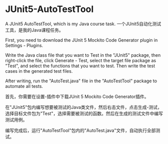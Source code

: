 # JUnit5-AutoTestTool
A JUnit5 AutoTestTool, which is my Java course task. 一个JUnit5自动化测试工具，是我的Java课程任务。

First, you need to download the JUnit 5 Mockito Code Generator plugin in Settings - Plugins.

Write the Java class file that you want to Test in the "JUnit5" package, then right-click the file, click Generate - Test, select the target file package as "Test", and select the functions that you want to test. Then write the test cases in the generated test files.

After writing, run the "AutoTest.java" file in the "AutoTestTool" package to automate all tests.

首先，你需要在设置-插件中下载JUnit 5 Mockito Code Generator插件。

在"JUnit5"包内编写想要被测试的Java类文件，然后右击文件，点击生成-测试，选择目标文件包为"Test"，选择需要被测试的函数。然后在生成的测试文件中编写测试用例。

编写完成后，运行"AutoTestTool"包内的"AutoTest.java"文件，自动执行全部测试。

